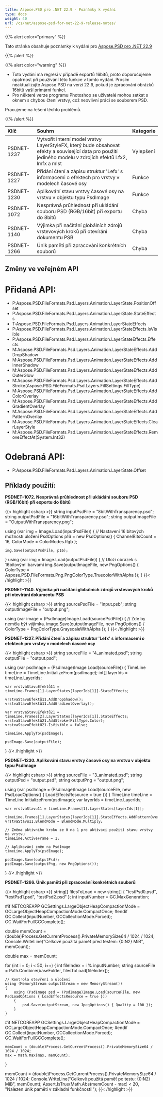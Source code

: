 ```yaml
---
title: Aspose.PSD pro .NET 22.9 - Poznámky k vydání
type: docs
weight: 40
url: /cs/net/aspose-psd-for-net-22-9-release-notes/
---
```


{{% alert color="primary" %}}

Tato stránka obsahuje poznámky k vydání pro [Aspose.PSD pro .NET 22.9](https://www.nuget.org/packages/Aspose.PSD/)

{{% /alert %}}

{{% alert color="warning" %}}

- Toto vydání má regresi v případě exportů 16bitů, proto doporučujeme opatrnost při používání této funkce v tomto vydání.
Prosím neaktualizujte Aspose.PSD na verzi 22.9, pokud je zpracování obrázků 16bitů vaší primární funkcí.
- Pro některé verze programu Photoshop se uživatelé mohou setkat s oknem s chybou čtení vrstvy, což neovlivní práci se souborem PSD.

Pracujeme na řešení těchto problémů.

{{% /alert %}}

|**Klíč**|**Souhrn**|**Kategorie**|
| :- | :- | :- |
|PSDNET-1237|Vytvořit interní model vrstvy LayerStyleFX, který bude obsahovat efekty a související data pro použití jediného modelu v zdrojích efektů Lfx2, lmfx a mlst|Vylepšení|
|PSDNET-1227|Přidání čtení a zápisu struktur 'Lefx' s informacemi o efektech pro vrstvy v modelech časové osy|Funkce|
|PSDNET-1230|Aplikování stavu vrstvy časové osy na vrstvu v objektu typu PsdImage|Funkce|
|PSDNET-1072|Nesprávná průhlednost při ukládání souboru PSD (RGB/16bit) při exportu do 8bitů|Chyba|
|PSDNET-1140|Výjimka při načítání globálních zdrojů vrstevových kroků při otevírání dokumentu PSB|Chyba|
|PSDNET-1266|Únik paměti při zpracování konkrétních souborů|Chyba|


## **Změny ve veřejném API**
# **Přidaná API:**
- P:Aspose.PSD.FileFormats.Psd.Layers.Animation.LayerState.PositionOffset
- P:Aspose.PSD.FileFormats.Psd.Layers.Animation.LayerState.StateEffects
- T:Aspose.PSD.FileFormats.Psd.Layers.Animation.LayerStateEffects
- P:Aspose.PSD.FileFormats.Psd.Layers.Animation.LayerStateEffects.IsVisible
- P:Aspose.PSD.FileFormats.Psd.Layers.Animation.LayerStateEffects.Effects
- M:Aspose.PSD.FileFormats.Psd.Layers.Animation.LayerStateEffects.AddDropShadow
- M:Aspose.PSD.FileFormats.Psd.Layers.Animation.LayerStateEffects.AddInnerShadow
- M:Aspose.PSD.FileFormats.Psd.Layers.Animation.LayerStateEffects.AddOuterGlow
- M:Aspose.PSD.FileFormats.Psd.Layers.Animation.LayerStateEffects.AddStroke(Aspose.PSD.FileFormats.Psd.Layers.FillSettings.FillType)
- M:Aspose.PSD.FileFormats.Psd.Layers.Animation.LayerStateEffects.AddColorOverlay
- M:Aspose.PSD.FileFormats.Psd.Layers.Animation.LayerStateEffects.AddGradientOverlay
- M:Aspose.PSD.FileFormats.Psd.Layers.Animation.LayerStateEffects.AddPatternOverlay
- M:Aspose.PSD.FileFormats.Psd.Layers.Animation.LayerStateEffects.ClearLayerStyle
- M:Aspose.PSD.FileFormats.Psd.Layers.Animation.LayerStateEffects.RemoveEffectAt(System.Int32)


# **Odebraná API:**
- P:Aspose.PSD.FileFormats.Psd.Layers.Animation.LayerState.Offset


## **Příklady použití:**

**PSDNET-1072. Nesprávná průhlednost při ukládání souboru PSD (RGB/16bit) při exportu do 8bitů**

{{< highlight csharp >}}
string inputPsdFile    = "8bitWithTransparency.psd";
string outputPsdFile   = "16bitWithTransparency.psd";
string outputImageFile = "OutputWithTransparency.png";

using (var img = Image.Load(inputPsdFile))
{
    // Nastavení 16 bitových možností uložení
    PsdOptions p16 = new PsdOptions() { ChannelBitsCount = 16, ColorMode = ColorModes.Rgb };

    img.Save(outputPsdFile, p16);
}
using (var img = Image.Load(outputPsdFile))
{
    // Uloží obrázek s 16bitovými barvami
    img.Save(outputImageFile, new PngOptions() { ColorType = Aspose.PSD.FileFormats.Png.PngColorType.TruecolorWithAlpha });
}
{{< /highlight >}}

**PSDNET-1140. Výjimka při načítání globálních zdrojů vrstevových kroků při otevírání dokumentu PSB**

{{< highlight csharp >}}
string sourcePsdFile = "input.psb";
string outputImageFile = "output.png";

using (var image = (PsdImage)Image.Load(sourcePsdFile))
{
    // Zde by neměla být výjimka.
    image.Save(outputImageFile, new PngOptions() { ColorType = PngColorType.GrayscaleWithAlpha });
}
{{< /highlight >}}

**PSDNET-1227. Přidání čtení a zápisu struktur 'Lefx' s informacemi o efektech pro vrstvy v modelech časové osy**

{{< highlight csharp >}}
string sourceFile = "4_animated.psd";
string outputFile = "output.psd";

using (var psdImage = (PsdImage)Image.Load(sourceFile))
{
    TimeLine timeLine = TimeLine.InitializeFrom(psdImage);
    int[] layerIds = timeLine.LayerIds;

    var vrstvaStavuEfektů11 = timeLine.Frames[1].LayerStates[layerIds[1]].StateEffects;

    vrstvaStavuEfektů11.AddDropShadow();
    vrstvaStavuEfektů11.AddGradientOverlay();

    var vrstvaStavuEfektů21 = timeLine.Frames[2].LayerStates[layerIds[1]].StateEffects;
    vrstvaStavuEfektů21.AddStroke(FillType.Color);
    vrstvaStavuEfektů21.IsVisible = false;

    timeLine.ApplyTo(psdImage);

    psdImage.Save(outputFile);
}
{{< /highlight >}}

**PSDNET-1230. Aplikování stavu vrstvy časové osy na vrstvu v objektu typu PsdImage**

{{< highlight csharp >}}
string sourceFile = "3_animated.psd";
string outputPsd = "output.psd";
string outputPng = "output.png";

using (var psdImage = (PsdImage)Image.Load(sourceFile, new PsdLoadOptions() { LoadEffectsResource = true }))
{
    TimeLine timeLine = TimeLine.InitializeFrom(psdImage);
    var layerIds = timeLine.LayerIds;

    var vrstvaStavu11 = timeLine.Frames[1].LayerStates[layerIds[1]];

    timeLine.Frames[1].LayerStates[layerIds[1]].StateEffects.AddPatternOverlay();
    vrstvaStavu11.BlendMode = BlendMode.Multiply;

    // Změna aktivního kroku ze 0 na 1 pro aktivaci použití stavu vrstvy na vrstvu
    timeLine.ActiveFrame = 1;

    // Aplikování změn na PsdImage
    timeLine.ApplyTo(psdImage);

    psdImage.Save(outputPsd);
    psdImage.Save(outputPng, new PngOptions());
}
{{< /highlight >}}

**PSDNET-1266. Únik paměti při zpracování konkrétních souborů**

{{< highlight csharp >}}
string[] filesToLoad = new string[] { "testPsd0.psd", "testPsd1.psd", "testPsd2.psd" };
int inputNumber = GC.MaxGeneration;

#if NETCOREAPP
GCSettings.LargeObjectHeapCompactionMode = GCLargeObjectHeapCompactionMode.CompactOnce;
#endif
GC.Collect(inputNumber, GCCollectionMode.Forced);
GC.WaitForFullGCComplete();

double memCount = (double)Process.GetCurrentProcess().PrivateMemorySize64 / 1024 / 1024;
Console.WriteLine("Celkově použitá paměť před testem: {0:N2} MiB", memCount);

double max = memCount;

for (int i = 0; i < 50; i++)
{
    int fileIndex = i % inputNumber;
    string sourceFile = Path.Combine(baseFolder, filesToLoad[fileIndex]);

    // Kontrola otevření a uložení
    using (MemoryStream outputStream = new MemoryStream())
    {
        using (PsdImage psd = (PsdImage)Image.Load(sourceFile, new PsdLoadOptions { LoadEffectsResource = true }))
        {
            psd.Save(outputStream, new JpegOptions() { Quality = 100 });
        }
    }

#if NETCOREAPP
    GCSettings.LargeObjectHeapCompactionMode = GCLargeObjectHeapCompactionMode.CompactOnce;
#endif
    GC.Collect(inputNumber, GCCollectionMode.Forced);
    GC.WaitForFullGCComplete();

    memCount = (double)Process.GetCurrentProcess().PrivateMemorySize64 / 1024 / 1024;
    max = Math.Max(max, memCount);
}

memCount = (double)Process.GetCurrentProcess().PrivateMemorySize64 / 1024 / 1024;
Console.WriteLine("Celkově použitá paměť po testu: {0:N2} MiB", memCount);
Assert.IsTrue(Math.Abs(memCount - max) < 20, "Nalezen únik paměti v základní funkčnosti!");
{{< /highlight >}}

